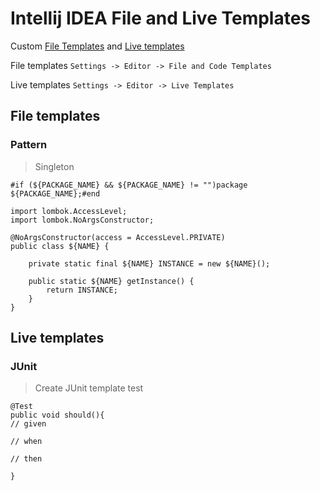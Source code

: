 # Intellij IDEA File and Live Templates
Custom [File Templates](https://www.jetbrains.com/help/idea/using-file-and-code-templates.html) and [Live templates](https://www.jetbrains.com/help/idea/using-live-templates.html)

File templates
`Settings -> Editor -> File and Code Templates`

Live templates
`Settings -> Editor -> Live Templates`

## File templates
### Pattern
> Singleton
```<java>
#if (${PACKAGE_NAME} && ${PACKAGE_NAME} != "")package ${PACKAGE_NAME};#end

import lombok.AccessLevel;
import lombok.NoArgsConstructor;

@NoArgsConstructor(access = AccessLevel.PRIVATE)
public class ${NAME} {

    private static final ${NAME} INSTANCE = new ${NAME}();

    public static ${NAME} getInstance() {
        return INSTANCE;
    }
}
```
## Live templates
### JUnit
> Create JUnit template test
```<java>
@Test
public void should(){
// given

// when

// then

}
```
